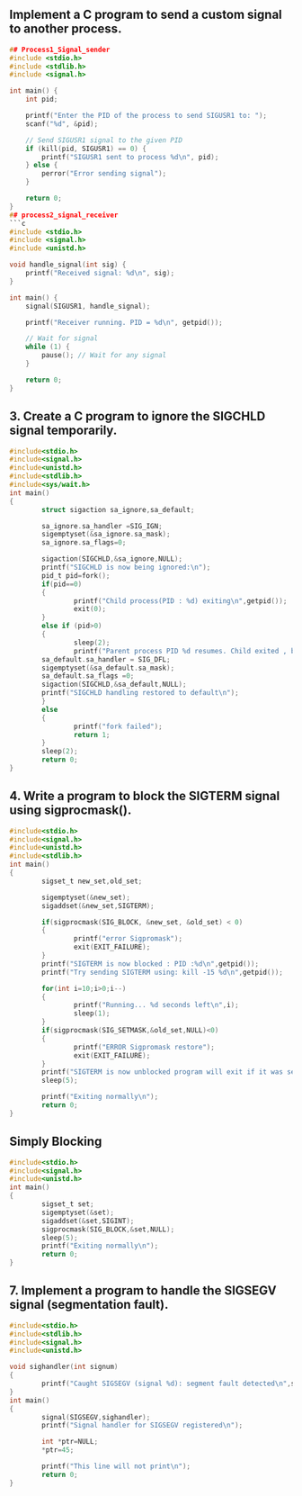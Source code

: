 ## Implement a C program to send a custom signal to another process.
```c
## Process1_Signal_sender
#include <stdio.h>
#include <stdlib.h>
#include <signal.h>

int main() {
    int pid;

    printf("Enter the PID of the process to send SIGUSR1 to: ");
    scanf("%d", &pid);

    // Send SIGUSR1 signal to the given PID
    if (kill(pid, SIGUSR1) == 0) {
        printf("SIGUSR1 sent to process %d\n", pid);
    } else {
        perror("Error sending signal");
    }

    return 0;
}
## process2_signal_receiver
```c
#include <stdio.h>
#include <signal.h>
#include <unistd.h>

void handle_signal(int sig) {
    printf("Received signal: %d\n", sig);
}

int main() {
    signal(SIGUSR1, handle_signal);

    printf("Receiver running. PID = %d\n", getpid());

    // Wait for signal
    while (1) {
        pause(); // Wait for any signal
    }

    return 0;
}
```
## 3. Create a C program to ignore the SIGCHLD signal temporarily.
```c
#include<stdio.h>
#include<signal.h>
#include<unistd.h>
#include<stdlib.h>
#include<sys/wait.h>
int main()
{
        struct sigaction sa_ignore,sa_default;

        sa_ignore.sa_handler =SIG_IGN;
        sigemptyset(&sa_ignore.sa_mask);
        sa_ignore.sa_flags=0;

        sigaction(SIGCHLD,&sa_ignore,NULL);
        printf("SIGCHLD is now being ignored:\n");
        pid_t pid=fork();
        if(pid==0)
        {
                printf("Child process(PID : %d) exiting\n",getpid());
                exit(0);
        }
        else if (pid>0)
        {
                sleep(2);
                printf("Parent process PID %d resumes. Child exited , but SIGCHLD was ignored\n",getpid());
        sa_default.sa_handler = SIG_DFL;
        sigemptyset(&sa_default.sa_mask);
        sa_default.sa_flags =0;
        sigaction(SIGCHLD,&sa_default,NULL);
        printf("SIGCHLD handling restored to default\n");
        }
        else
        {
                printf("fork failed");
                return 1;
        }
        sleep(2);
        return 0;
}
```
## 4. Write a program to block the SIGTERM signal using sigprocmask().
```c
#include<stdio.h>
#include<signal.h>
#include<unistd.h>
#include<stdlib.h>
int main()
{
        sigset_t new_set,old_set;

        sigemptyset(&new_set);
        sigaddset(&new_set,SIGTERM);

        if(sigprocmask(SIG_BLOCK, &new_set, &old_set) < 0)
        {
                printf("error Sigpromask");
                exit(EXIT_FAILURE);
        }
        printf("SIGTERM is now blocked : PID :%d\n",getpid());
        printf("Try sending SIGTERM using: kill -15 %d\n",getpid());

        for(int i=10;i>0;i--)
        {
                printf("Running... %d seconds left\n",i);
                sleep(1);
        }
        if(sigprocmask(SIG_SETMASK,&old_set,NULL)<0)
        {
                printf("ERROR Sigpromask restore");
                exit(EXIT_FAILURE);
        }
        printf("SIGTERM is now unblocked program will exit if it was senf during blocking\n");
        sleep(5);

        printf("Exiting normally\n");
        return 0;
}
```
## Simply Blocking
```c
#include<stdio.h>
#include<signal.h>
#include<unistd.h>
int main()
{
        sigset_t set;
        sigemptyset(&set);
        sigaddset(&set,SIGINT);         
        sigprocmask(SIG_BLOCK,&set,NULL);
        sleep(5);
        printf("Exiting normally\n");
        return 0;
}
```
## 7. Implement a program to handle the SIGSEGV signal (segmentation fault).
```c
#include<stdio.h>
#include<stdlib.h>
#include<signal.h>
#include<unistd.h>

void sighandler(int signum)
{
        printf("Caught SIGSEGV (signal %d): segment fault detected\n",signum);
}
int main()
{
        signal(SIGSEGV,sighandler);
        printf("Signal handler for SIGSEGV registered\n");

        int *ptr=NULL;
        *ptr=45;

        printf("This line will not print\n");
        return 0;
}
```






